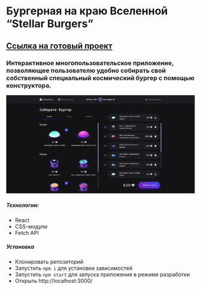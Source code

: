 # Бургерная на краю Вселенной “Stellar Burgers”
 ## [Ссылка на готовый проект](https://oalbukova.github.io/REACT-BURGER/)

### Интерактивное многопользовательское приложение, позволяющее пользователю удобно собирать свой собственный специальный космический бургер с помощью конструктора.

[![project website preview](src/images/constructor.png)](https://oalbukova.github.io/REACT-BURGER/)

##### Технологии:
* React
* CSS-модули
* Fetch API

##### Установка
* Клонировать репозиторий
* Запустить `npm i` для установки зависимостей
* Запустить `npm start` для запуска приложения в режиме разработки
* Открыть http://localhost:3000/
